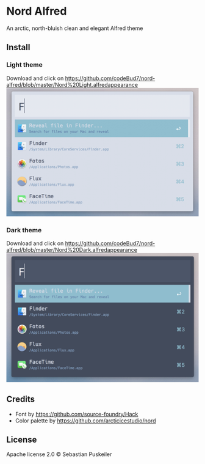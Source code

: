 # Nord Alfred
An arctic, north-bluish clean and elegant Alfred theme

Install
----------------

### Light theme
Download and click on https://github.com/codeBud7/nord-alfred/blob/master/Nord%20Light.alfredappearance
<img src="https://github.com/codeBud7/nord-alfred/blob/master/light-sample.png">

### Dark theme
Download and click on https://github.com/codeBud7/nord-alfred/blob/master/Nord%20Dark.alfredappearance
<img src="https://github.com/codeBud7/nord-alfred/blob/master/dark-sample.png">

Credits
----------------
- Font by https://github.com/source-foundry/Hack
- Color palette by https://github.com/arcticicestudio/nord

License
----------------
Apache license 2.0 © Sebastian Puskeiler
